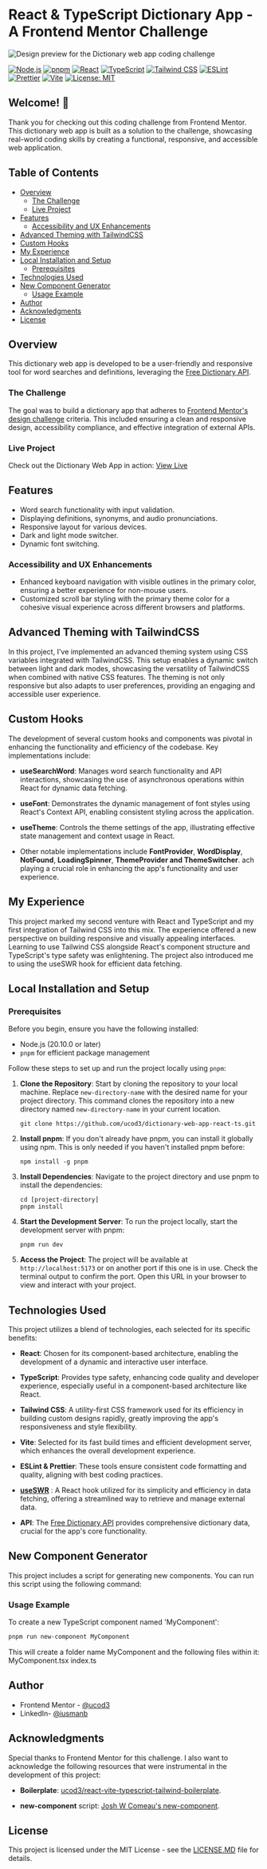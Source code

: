 # React & TypeScript Dictionary App - A Frontend Mentor Challenge

![Design preview for the Dictionary web app coding challenge](./preview.jpg)

[![Node.js](https://img.shields.io/badge/Node.js-v21.2.0-10B67F.svg)](https://nodejs.org/en/)
[![pnpm](https://img.shields.io/badge/pnpm-^8.14.0-10B67F.svg)](https://pnpm.io/)
[![React](https://img.shields.io/badge/dynamic/json?url=https://raw.githubusercontent.com/ucod3/react-vite-typescript-tailwind-boilerplate/main/package.json&query=$.dependencies.react&label=React&color=10B67F)](https://reactjs.org/)
[![TypeScript](https://img.shields.io/badge/dynamic/json?url=https://raw.githubusercontent.com/ucod3/react-vite-typescript-tailwind-boilerplate/main/package.json&query=$.devDependencies.typescript&label=TypeScript&color=10B67F)](https://www.typescriptlang.org/)
[![Tailwind CSS](https://img.shields.io/badge/dynamic/json?url=https://raw.githubusercontent.com/ucod3/react-vite-typescript-tailwind-boilerplate/main/package.json&query=$.devDependencies.tailwindcss&label=Tailwind%20CSS&color=10B67F)](https://tailwindcss.com/)
[![ESLint](https://img.shields.io/badge/dynamic/json?url=https://raw.githubusercontent.com/ucod3/react-vite-typescript-tailwind-boilerplate/main/package.json&query=$.devDependencies.eslint&label=ESLint&color=10B67F)](https://eslint.org/)
[![Prettier](https://img.shields.io/badge/dynamic/json?url=https://raw.githubusercontent.com/ucod3/react-vite-typescript-tailwind-boilerplate/main/package.json&query=$.devDependencies.prettier&label=Prettier&color=10B67F)](https://prettier.io/)
[![Vite](https://img.shields.io/badge/dynamic/json?url=https://raw.githubusercontent.com/ucod3/react-vite-typescript-tailwind-boilerplate/main/package.json&query=$.devDependencies.vite&label=Vite&color=10B67F)](https://vitejs.dev/) [![License: MIT](https://img.shields.io/badge/License-MIT-10B67F.svg)](./LICENSE.MD)

## Welcome! 👋

Thank you for checking out this coding challenge from Frontend Mentor. This dictionary web app is built as a solution to the challenge, showcasing real-world coding skills by creating a functional, responsive, and accessible web application.

## Table of Contents

- [Overview](#overview)
  - [The Challenge](#the-challenge)
  - [Live Project](#live-project)
- [Features](#features)
  - [Accessibility and UX Enhancements](#accessibility-and-ux-enhancements)
- [Advanced Theming with TailwindCSS](#advanced-theming-with-tailwindcss)
- [Custom Hooks](#custom-hooks)
- [My Experience](#my-experience)
- [Local Installation and Setup](#local-installation-and-setup)
  - [Prerequisites](#prerequisites)
- [Technologies Used](#technologies-used)
- [New Component Generator](#new-component-generator)
  - [Usage Example](#usage-example)
- [Author](#author)
- [Acknowledgments](#acknowledgments)
- [License](#license)

## Overview

This dictionary web app is developed to be a user-friendly and responsive tool for word searches and definitions, leveraging the [Free Dictionary API](https://dictionaryapi.dev/).

### The Challenge

The goal was to build a dictionary app that adheres to [Frontend Mentor's design challenge](https://www.frontendmentor.io/challenges/dictionary-web-app-h5wwnyuKFL) criteria. This included ensuring a clean and responsive design, accessibility compliance, and effective integration of external APIs.

### Live Project

Check out the Dictionary Web App in action: [View Live](https://ucod3.github.io/dictionary-web-app-react-ts)

## Features

- Word search functionality with input validation.
- Displaying definitions, synonyms, and audio pronunciations.
- Responsive layout for various devices.
- Dark and light mode switcher.
- Dynamic font switching.

### Accessibility and UX Enhancements

- Enhanced keyboard navigation with visible outlines in the primary color, ensuring a better experience for non-mouse users.
- Customized scroll bar styling with the primary theme color for a cohesive visual experience across different browsers and platforms.

## Advanced Theming with TailwindCSS

In this project, I've implemented an advanced theming system using CSS variables integrated with TailwindCSS. This setup enables a dynamic switch between light and dark modes, showcasing the versatility of TailwindCSS when combined with native CSS features. The theming is not only responsive but also adapts to user preferences, providing an engaging and accessible user experience.

## Custom Hooks

The development of several custom hooks and components was pivotal in enhancing the functionality and efficiency of the codebase. Key implementations include:

- **useSearchWord**: Manages word search functionality and API interactions, showcasing the use of asynchronous operations within React for dynamic data fetching.

- **useFont**: Demonstrates the dynamic management of font styles using React's Context API, enabling consistent styling across the application.

- **useTheme**: Controls the theme settings of the app, illustrating effective state management and context usage in React.

- Other notable implementations include **FontProvider**, **WordDisplay**, **NotFound**, **LoadingSpinner**, **ThemeProvider and ThemeSwitcher**. ach playing a crucial role in enhancing the app's functionality and user experience.

## My Experience

This project marked my second venture with React and TypeScript and my first integration of Tailwind CSS into this mix. The experience offered a new perspective on building responsive and visually appealing interfaces. Learning to use Tailwind CSS alongside React's component structure and TypeScript's type safety was enlightening. The project also introduced me to using the useSWR hook for efficient data fetching.

## Local Installation and Setup

### Prerequisites

Before you begin, ensure you have the following installed:

- Node.js (20.10.0 or later)
- `pnpm` for efficient package management

Follow these steps to set up and run the project locally using `pnpm`:

1. **Clone the Repository**: Start by cloning the repository to your local machine. Replace `new-directory-name` with the desired name for your project directory. This command clones the repository into a new directory named `new-directory-name` in your current location.

   ```shell
   git clone https://github.com/ucod3/dictionary-web-app-react-ts.git

   ```

2. **Install pnpm**: If you don't already have pnpm, you can install it globally using npm. This is only needed if you haven't installed pnpm before:

   ```shell
   npm install -g pnpm
   ```

3. **Install Dependencies**: Navigate to the project directory and use pnpm to install the dependencies:

   ```shell
   cd [project-directory]
   pnpm install
   ```

4. **Start the Development Server**: To run the project locally, start the development server with pnpm:

   ```shell
   pnpm run dev
   ```

5. **Access the Project**: The project will be available at `http://localhost:5173` or on another port if this one is in use. Check the terminal output to confirm the port. Open this URL in your browser to view and interact with your project.

## Technologies Used

This project utilizes a blend of technologies, each selected for its specific benefits:

- **React**: Chosen for its component-based architecture, enabling the development of a dynamic and interactive user interface.

- **TypeScript**: Provides type safety, enhancing code quality and developer experience, especially useful in a component-based architecture like React.

- **Tailwind CSS**: A utility-first CSS framework used for its efficiency in building custom designs rapidly, greatly improving the app's responsiveness and style flexibility.

- **Vite**: Selected for its fast build times and efficient development server, which enhances the overall development experience.

- **ESLint & Prettier**: These tools ensure consistent code formatting and quality, aligning with best coding practices.

- [**useSWR**](https://swr.vercel.app/)
  : A React hook utilized for its simplicity and efficiency in data fetching, offering a streamlined way to retrieve and manage external data.

- **API**: The [Free Dictionary API](https://dictionaryapi.dev/) provides comprehensive dictionary data, crucial for the app's core functionality.

## New Component Generator

This project includes a script for generating new components. You can run this script using the following command:

### Usage Example

To create a new TypeScript component named 'MyComponent':

```bash
pnpm run new-component MyComponent
```

This will create a folder name MyComponent and the following files within it:
MyComponent.tsx
index.ts

## Author

- Frontend Mentor - [@ucod3](https://www.frontendmentor.io/profile/ucod3)
- LinkedIn- [@iusmanb](https://www.linkedin.com/in/iusmanb/)

## Acknowledgments

Special thanks to Frontend Mentor for this challenge. I also want to acknowledge the following resources that were instrumental in the development of this project:

- **Boilerplate**: [ucod3/react-vite-typescript-tailwind-boilerplate](https://github.com/ucod3/react-vite-typescript-tailwind-boilerplate).

- **new-component** script: [Josh W Comeau's new-component](https://github.com/joshwcomeau/new-component).

## License

This project is licensed under the MIT License - see the [LICENSE.MD](./LICENSE.MD) file for details.
